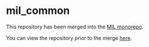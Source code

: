 # mil_common
This repository has been merged into the [MIL monorepo](https://github.com/uf-mil/mil).

You can view the repository prior to the merge [here](https://github.com/uf-mil/mil_common/tree/46120ea2fd633ae331b40d364a7e7bd1c51e302e).
